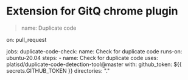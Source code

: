 # Extension for GitQ chrome plugin

> name: Duplicate code

on: pull_request

jobs:
  duplicate-code-check:
    name: Check for duplicate code
    runs-on: ubuntu-20.04
    steps:
      - name: Check for duplicate code
        uses: platisd/duplicate-code-detection-tool@master
        with:
          github_token: ${{ secrets.GITHUB_TOKEN }}
          directories: "."
